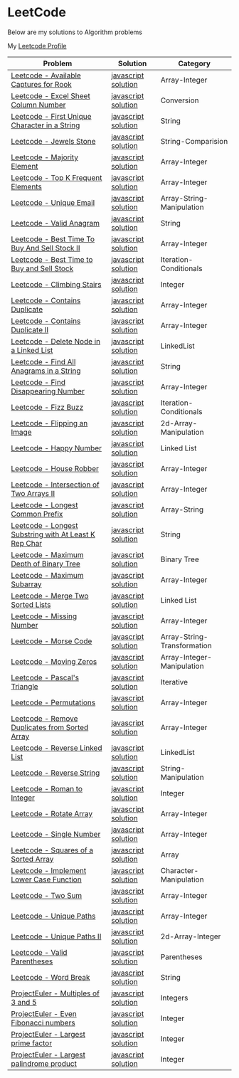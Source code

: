 # LeetCode
Below are my solutions to Algorithm problems
    
My [Leetcode Profile](https://leetcode.com/aaronchu415/) 
    
| Problem                                        | Solution            | Category      |
| ---------------------------------------------- | ------------------- | ------------- |
| [Leetcode - Available Captures for Rook](https://leetcode.com/problems/available-captures-for-rook/) | [javascript solution](https://github.com/aaronchu415/LeetCode/blob/master/completed/leetcode-AvailableCapturesforRook.js) | Array-Integer |
| [Leetcode - Excel Sheet Column Number](https://leetcode.com/problems/excel-sheet-column-number/) | [javascript solution](https://github.com/aaronchu415/LeetCode/blob/master/completed/leetcode-ExcelSheetColNum.js) | Conversion |
| [Leetcode - First Unique Character in a String](https://leetcode.com/problems/first-unique-character-in-a-string/) | [javascript solution](https://github.com/aaronchu415/LeetCode/blob/master/completed/leetcode-FirstUniqueChar.js) | String |
| [Leetcode - Jewels Stone](https://leetcode.com/problems/jewels-and-stones/) | [javascript solution](https://github.com/aaronchu415/LeetCode/blob/master/completed/leetcode-JewelsStone.js) | String-Comparision |
| [Leetcode - Majority Element](https://leetcode.com/problems/majority-element/) | [javascript solution](https://github.com/aaronchu415/LeetCode/blob/master/completed/leetcode-MajorityElement.js) | Array-Integer |
| [Leetcode - Top K Frequent Elements](https://leetcode.com/problems/top-k-frequent-elements/) | [javascript solution](https://github.com/aaronchu415/LeetCode/blob/master/completed/leetcode-TopKfrequent.js) | Array-Integer |
| [Leetcode - Unique Email](https://leetcode.com/problems/unique-email-addresses/) | [javascript solution](https://github.com/aaronchu415/LeetCode/blob/master/completed/leetcode-UniqueEmail.js) | Array-String-Manipulation |
| [Leetcode - Valid Anagram](https://leetcode.com/problems/valid-anagram/) | [javascript solution](https://github.com/aaronchu415/LeetCode/blob/master/completed/leetcode-ValidAnagram.js) | String |
| [Leetcode - Best Time To Buy And Sell Stock II](https://leetcode.com/problems/best-time-to-buy-and-sell-stock-ii/) | [javascript solution](https://github.com/aaronchu415/LeetCode/blob/master/completed/leetcode-bestTimeToBuyAndSellStock.js) | Array-Integer |
| [Leetcode - Best Time to Buy and Sell Stock](https://leetcode.com/problems/best-time-to-buy-and-sell-stock/) | [javascript solution](https://github.com/aaronchu415/LeetCode/blob/master/completed/leetcode-bestTimeToBuyStock.js) | Iteration-Conditionals |
| [Leetcode - Climbing Stairs](https://leetcode.com/problems/climbing-stairs/) | [javascript solution](https://github.com/aaronchu415/LeetCode/blob/master/completed/leetcode-climbingStairs.js) | Integer |
| [Leetcode - Contains Duplicate](https://leetcode.com/problems/contains-duplicate/) | [javascript solution](https://github.com/aaronchu415/LeetCode/blob/master/completed/leetcode-containsDup.js) | Array-Integer |
| [Leetcode - Contains Duplicate II](https://leetcode.com/problems/contains-duplicate-ii/) | [javascript solution](https://github.com/aaronchu415/LeetCode/blob/master/completed/leetcode-containsDupII.js) | Array-Integer |
| [Leetcode - Delete Node in a Linked List](https://leetcode.com/problems/delete-node-in-a-linked-list/) | [javascript solution](https://github.com/aaronchu415/LeetCode/blob/master/completed/leetcode-deleteNodeInLinkedList2.js) | LinkedList |
| [Leetcode - Find All Anagrams in a String](https://leetcode.com/problems/find-all-anagrams-in-a-string/) | [javascript solution](https://github.com/aaronchu415/LeetCode/blob/master/completed/leetcode-findAllAnagramInString.js) | String |
| [Leetcode - Find Disappearing Number](https://leetcode.com/problems/find-all-numbers-disappeared-in-an-array/) | [javascript solution](https://github.com/aaronchu415/LeetCode/blob/master/completed/leetcode-findDisappearedNum.js) | Array-Integer |
| [Leetcode - Fizz Buzz](https://leetcode.com/problems/fizz-buzz/) | [javascript solution](https://github.com/aaronchu415/LeetCode/blob/master/completed/leetcode-fizzbuzz.js) | Iteration-Conditionals |
| [Leetcode - Flipping an Image](https://leetcode.com/problems/flipping-an-image/) | [javascript solution](https://github.com/aaronchu415/LeetCode/blob/master/completed/leetcode-flippingAnImage.js) | 2d-Array-Manipulation |
| [Leetcode - Happy Number](https://leetcode.com/problems/happy-number/) | [javascript solution](https://github.com/aaronchu415/LeetCode/blob/master/completed/leetcode-happyNumber.js) | Linked List |
| [Leetcode - House Robber](https://leetcode.com/problems/house-robber/) | [javascript solution](https://github.com/aaronchu415/LeetCode/blob/master/completed/leetcode-houseRobber3.js) | Array-Integer |
| [Leetcode - Intersection of Two Arrays II](https://leetcode.com/problems/intersection-of-two-arrays-ii/) | [javascript solution](https://github.com/aaronchu415/LeetCode/blob/master/completed/leetcode-intersectionOfTwoArrayII.js) | Array-Integer |
| [Leetcode - Longest Common Prefix](https://leetcode.com/problems/longest-common-prefix/) | [javascript solution](https://github.com/aaronchu415/LeetCode/blob/master/completed/leetcode-longestCommonPrefix.js) | Array-String |
| [Leetcode - Longest Substring with At Least K Rep Char](https://leetcode.com/problems/longest-substring-with-at-least-k-repeating-characters/) | [javascript solution](https://github.com/aaronchu415/LeetCode/blob/master/completed/leetcode-longestSubstringWithKRepeatingChar.js) | String |
| [Leetcode - Maximum Depth of Binary Tree](https://leetcode.com/problems/maximum-depth-of-binary-tree/) | [javascript solution](https://github.com/aaronchu415/LeetCode/blob/master/completed/leetcode-maxDepthOfBinaryTree.js) | Binary Tree |
| [Leetcode - Maximum Subarray](https://leetcode.com/problems/maximum-subarray/) | [javascript solution](https://github.com/aaronchu415/LeetCode/blob/master/completed/leetcode-maxSubArray.js) | Array-Integer |
| [Leetcode - Merge Two Sorted Lists](https://leetcode.com/problems/merge-two-sorted-lists/) | [javascript solution](https://github.com/aaronchu415/LeetCode/blob/master/completed/leetcode-mergingLinkedList.js) | Linked List |
| [Leetcode - Missing Number](https://leetcode.com/problems/missing-number/) | [javascript solution](https://github.com/aaronchu415/LeetCode/blob/master/completed/leetcode-missingNumber.js) | Array-Integer |
| [Leetcode - Morse Code](https://leetcode.com/problems/unique-morse-code-words/) | [javascript solution](https://github.com/aaronchu415/LeetCode/blob/master/completed/leetcode-morseCode.js) | Array-String-Transformation |
| [Leetcode - Moving Zeros](https://leetcode.com/problems/move-zeroes/) | [javascript solution](https://github.com/aaronchu415/LeetCode/blob/master/completed/leetcode-movingZeros.js) | Array-Integer-Manipulation |
| [Leetcode - Pascal's Triangle](https://leetcode.com/problems/pascals-triangle/) | [javascript solution](https://github.com/aaronchu415/LeetCode/blob/master/completed/leetcode-pascalsTriange.js) | Iterative |
| [Leetcode - Permutations](https://leetcode.com/problems/permutations/) | [javascript solution](https://github.com/aaronchu415/LeetCode/blob/master/completed/leetcode-permutations.js) | Array-Integer |
| [Leetcode - Remove Duplicates from Sorted Array](https://leetcode.com/problems/remove-duplicates-from-sorted-array/) | [javascript solution](https://github.com/aaronchu415/LeetCode/blob/master/completed/leetcode-removeDup.js) | Array-Integer |
| [Leetcode - Reverse Linked List](https://leetcode.com/problems/reverse-linked-list/) | [javascript solution](https://github.com/aaronchu415/LeetCode/blob/master/completed/leetcode-reverseLinkedList.js) | LinkedList |
| [Leetcode - Reverse String](https://leetcode.com/problems/reverse-string/) | [javascript solution](https://github.com/aaronchu415/LeetCode/blob/master/completed/leetcode-reverseString.js) | String-Manipulation |
| [Leetcode - Roman to Integer](https://leetcode.com/problems/roman-to-integer/) | [javascript solution](https://github.com/aaronchu415/LeetCode/blob/master/completed/leetcode-romanToInteger.js) | Integer |
| [Leetcode - Rotate Array](https://leetcode.com/problems/rotate-array/) | [javascript solution](https://github.com/aaronchu415/LeetCode/blob/master/completed/leetcode-rotateArray.js) | Array-Integer |
| [Leetcode - Single Number](https://leetcode.com/problems/single-number/) | [javascript solution](https://github.com/aaronchu415/LeetCode/blob/master/completed/leetcode-singleNumber.js) | Array-Integer |
| [Leetcode - Squares of a Sorted Array](https://leetcode.com/problems/squares-of-a-sorted-array/) | [javascript solution](https://github.com/aaronchu415/LeetCode/blob/master/completed/leetcode-squarNumInArray.js) | Array |
| [Leetcode - Implement Lower Case Function](https://leetcode.com/problems/to-lower-case/) | [javascript solution](https://github.com/aaronchu415/LeetCode/blob/master/completed/leetcode-toLowerCase.js) | Character-Manipulation |
| [Leetcode - Two Sum](https://leetcode.com/problems/two-sum/) | [javascript solution](https://github.com/aaronchu415/LeetCode/blob/master/completed/leetcode-twoSum.js) | Array-Integer |
| [Leetcode - Unique Paths](https://leetcode.com/problems/unique-paths/) | [javascript solution](https://github.com/aaronchu415/LeetCode/blob/master/completed/leetcode-uniquePaths.js) | Array-Integer |
| [Leetcode - Unique Paths II](https://leetcode.com/problems/unique-paths-ii/) | [javascript solution](https://github.com/aaronchu415/LeetCode/blob/master/completed/leetcode-uniquePathsII.js) | 2d-Array-Integer |
| [Leetcode - Valid Parentheses](https://leetcode.com/problems/valid-parentheses/) | [javascript solution](https://github.com/aaronchu415/LeetCode/blob/master/completed/leetcode-validParen.js) | Parentheses |
| [Leetcode - Word Break](https://leetcode.com/problems/word-break/) | [javascript solution](https://github.com/aaronchu415/LeetCode/blob/master/completed/leetcode-wordBreak.js) | String |
| [ProjectEuler - Multiples of 3 and 5](https://projecteuler.net/problem=1) | [javascript solution](https://github.com/aaronchu415/LeetCode/blob/master/completed/projectEuler-problem1.js) | Integers |
| [ProjectEuler - Even Fibonacci numbers](https://projecteuler.net/problem=2) | [javascript solution](https://github.com/aaronchu415/LeetCode/blob/master/completed/projectEuler-problem2.js) | Integer |
| [ProjectEuler - Largest prime factor](https://projecteuler.net/problem=3) | [javascript solution](https://github.com/aaronchu415/LeetCode/blob/master/completed/projectEuler-problem3.js) | Integer |
| [ProjectEuler - Largest palindrome product](https://projecteuler.net/problem=4) | [javascript solution](https://github.com/aaronchu415/LeetCode/blob/master/completed/projectEuler-problem4.js) | Integer |
